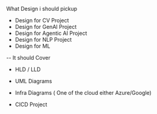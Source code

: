 What Design i should pickup 
- Design for CV Project
- Design for GenAI Project
- Design for Agentic AI Project
- Design for NLP Project 
- Design for ML 


-- 
It should Cover
- HLD / LLD 


- UML Diagrams
- Infra Diagrams ( One of the cloud either Azure/Google)
- CICD Project
